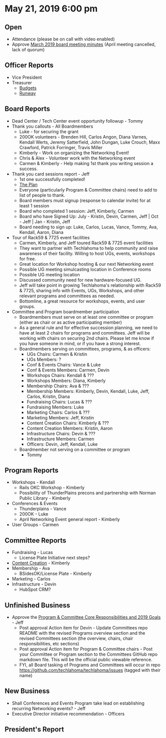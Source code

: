 # May 21, 2019 6:00 pm

## Open
* Attendance (please be on call with video enabled)
* Approve [March 2019 board meeting minutes](https://github.com/techlahoma/board_meetings/blob/master/2019/03_march_minutes.md) (April meeting cancelled, lack of quorum)

## Officer Reports
* Vice President
* Treasurer
    - [Budgets](https://docs.google.com/spreadsheets/d/1tw-q8jl-9VMMZ2OmxKM6sCq0A82pPU8yLPMsnaI-DGE/edit?usp=sharing)
    - [Runway](https://docs.google.com/spreadsheets/d/1BdSo4lCJLIDFu0a3EfQ3AWu2wgmotYP-qIzIDC4PXsk/edit?usp=sharing)

## Board Reports
* Dead Center / Tech Center event opportunity followup - Tommy
* Thank you callouts - All Boardmembers
  * Luke - for securing the grant
  * 200OK volunteers - Brenden Hill, Carlos Angon, Diana Varnes, Kendall Werts, Jeremy Satterfield, John Dungan, Luke Crouch, Maxx Crawford, Patrick Forringer, Travis Miller
  * Kimberly - Work on organizing the Networking Event!
  * Chris & Alex - Volunteer work with the Networking event
  * Carmen & Kimberly - Help making 1st thank you writing session a success.
* Thank you card sessions report - Jeff
  * 1st one successfully completed!
  * [The Plan](https://docs.google.com/document/d/1-Vx8Q__uGzHx4jvDSHpQ5BwxbJiAGdgKF1_hv6JOYO0/edit?usp=sharing) 
  * Everyone (particularly Program & Committee chairs) need to add to list of people to thank.
  * Board members must signup (response to calendar invite) for at least 1 session
  * Board who completed 1 session: Jeff, Kimberly, Carmen
  * Board who have Signed Up: July - Kristin, Devin, Carmen, Jeff  | Oct - Jeff | Jan - Kristin, Jeff
  * Board needing to sign up: Luke, Carlos, Lucas, Vance, Tommy, Ava, Kendall, Aaron, Diana 
* Tour of Rack59 & 7725 event facilities
  * Carmen, Kimberly, and Jeff toured Rack59 & 7725 event facilities
  * They want to partner with Techlahoma to help community and raise awareness of their facility. Willing to host UGs, events, workshops for free.
  * Great location for Workshop hosting & our next Networking event
  * Possible UG meeting simulcasting location in Conference rooms
  * Possible UG meeting location
  * Discussed community need for new hardware-focused UG.
  * Jeff will take point in growing Techlahoma's relationship with Rack59 & 7725, sharing info with Events, UGs, Workshops, and other relevant programs and committees as needed.
  * Bottomline, a great resource for workshops, events, and user groups.
* Committee and Program boardmember participation
  * Boardmembers must serve on at least one committee or program (either as chair or as active participating member)
  * As a general rule and for effective succession planning, we need to have at least 2 chairs for programs and committees.  Jeff will be working with chairs on securing 2nd chairs.  Please let me know if you have someone in mind, or if you have a strong interest.
  * Boardmembers serving on committees, programs, & as officers:
    * UGs Chairs: Carmen & Kristin
    * UGs Members: ?
    * Conf & Events Chairs: Vance & Luke
    * Conf & Events Members: Carmen, Devin
    * Workshops Chairs: Kendall & ???
    * Workshops Members: Diana, Kimberly
    * Membership Chairs: Ava & ???
    * Membership Members: Kimberly, Devin, Kendall, Luke, Jeff, Carlos, Kristin, Diana
    * Fundraising Chairs: Lucas & ???
    * Fundraising Members: Luke
    * Marketing Chairs: Carlos & ???
    * Marketing Members: Jeff, Kristin
    * Content Creation Chairs: Kimberly & ???
    * Content Creation Members: Kristin, Aaron
    * Infrastructure Chairs: Devin & ???
    * Infrastructure Members: Carmen
    * Officers:  Devin, Jeff, Kendall, Luke
  * Boardmember not serving on a committee or program
    * Tommy

## Program Reports
* Workshops - Kendall
  * Rails OKC Workshop - Kimberly
  * Possibility of ThunderPlains precons and partnership with Norman Public Library - Kimberly
* Conferences & Events 
  * Thunderplains - Vance
  * 200OK - Luke
  * April Networking Event general report - Kimberly
* User Groups - Carmen

## Committee Reports
* Fundraising - Lucas 
  * License Plate Initiative next steps?
* [Content Creation](https://github.com/techlahoma/board_meetings/blob/master/2019/attachments/05_content_creation.md) - Kimberly
* Membership - Ava
  * BSidesOK/License Plate - Kimberly
* Marketing - Carlos
* Infrastructure -  Devin
  * HubSpot CRM?

## Unfinished Business
* Approve the [Program & Committee Core Responsibilities and 2019 Goals](https://docs.google.com/document/d/1t0DvSRjUgFmTVYmfO7f9LaAyMJMfndnA-FrbGCwjWy8/edit?usp=sharing) - Jeff
  * Post approval Action item for Devin - Update Committees repo README with the revised Programs overview section and the revised Committees section (the overview, chairs, chair responsibilities, etc sections)
  * Post approval Action item for Program & Committee chairs - Post your Committee or Program section to the Committees GitHub repo markdown file.  This will be the official public viewable reference.
  * FYI, all Board tasking of Programs and Committees will occur in repo https://github.com/techlahoma/techlahoma/issues (tagged with their name)


## New Business
* Shall Conferences and Events Program take lead on establishing recurring Networking events? - Jeff
* Executive Director initiative recommendation - Officers

## President's Report 

